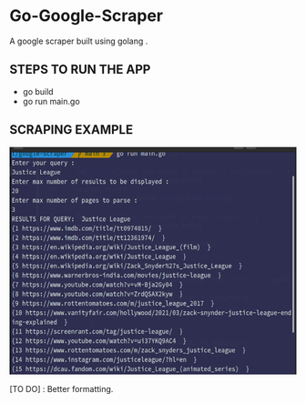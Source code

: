 # Go-Google-Scraper

A google scraper built using golang .

## STEPS TO RUN THE APP
- go build
- go run main.go


## SCRAPING EXAMPLE
<img src="/img/google_scraper.png" alt="terminal_ss" style="height: 400px; width:800px;"/>


[TO DO] : Better formatting.